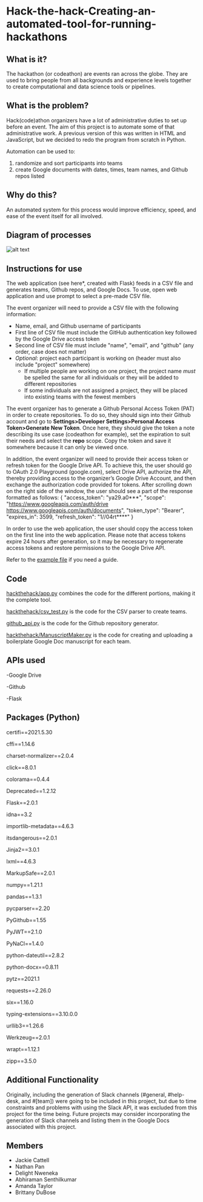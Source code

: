 # Hack-the-hack-Creating-an-automated-tool-for-running-hackathons

## What is it?
The hackathon (or codeathon) are events ran across the globe. They are used to bring people from all backgrounds and experience levels together to create computational and data science tools or pipelines. 

## What is the problem?
Hack(code)athon organizers have a lot of administrative duties to set up before an event. 
The aim of this project is to automate some of that administrative work. A previous version of this was written in HTML and JavaScript, but we decided to redo the program from scratch in Python. 

Automation can be used to:
 1) randomize and sort participants into teams
 2) create Google documents with dates, times, team names, and Github repos listed

## Why do this?
An automated system for this process would improve efficiency, speed, and ease of the event itself for all involved. 

## Diagram of processes
![alt text](https://docs.google.com/drawings/d/e/2PACX-1vTUZnEbbunInRaQ6JCAM62nry_Y4job_lOI_c5roBZ2BxGQUKSfUdgWM2LaX0PN1PS3nUgmlceM1rt_/pub?w=960&h=720)

## Instructions for use
The web application (see here*, created with Flask) feeds in a CSV file and generates teams, Github repos, and Google Docs. To use, open web application and use prompt to select a pre-made CSV file.

The event organizer will need to provide a CSV file with the following information:
- Name, email, and Github username of participants
- First line of CSV file must include the GitHub authentication key followed by the Google Drive access token
- Second line of CSV file must include "name", "email", and "github" (any order, case does not matter)
- *Optional*: project each participant is working on (header must also include "project" somewhere)
  - If multiple people are working on one project, the project name *must* be spelled the same for all individuals or they will be added to different repositories
  - If some individuals are not assigned a project, they will be placed into existing teams with the fewest members

The event organizer has to generate a Github Personal Access Token (PAT) in order to create repositories. To do so, they should sign into their Github account and go to **Settings>Developer Settings>Personal Access Token>Generate New Token**. Once here, they should give the token a note describing its use case (codeathon for example), set the expiration to suit their needs and select the **repo** scope. Copy the token and save it somewhere because it can only be viewed once.

In addition, the event organizer will need to provide their access token or refresh token for the Google Drive API. To achieve this, the user should go to OAuth 2.0 Playground (google.com), select Drive API, authorize the API, thereby providing access to the organizer’s Google Drive Account, and then exchange the authorization code provided for tokens. After scrolling down on the right side of the window, the user should see a part of the response formatted as follows:
{
  "access_token": "ya29.a0***",
  "scope": "https://www.googleapis.com/auth/drive https://www.googleapis.com/auth/documents",
  "token_type": "Bearer",
  "expires_in": 3599,
  "refresh_token": "1//04rt****"
}

In order to use the web application, the user should copy the access token on the first line into the web application. Please note that access tokens expire 24 hours after generation, so it may be necessary to regenerate access tokens and restore permissions to the Google Drive API.

Refer to the [example file](https://github.com/STRIDES-Codes/Hack-the-hack-Creating-an-automated-tool-for-running-hackathons/blob/main/test.csv) if you need a guide.

## Code
[hackthehack/app.py](https://github.com/STRIDES-Codes/Hack-the-hack-Creating-an-automated-tool-for-running-hackathons/blob/main/hackthehack/app.py) combines the code for the different portions, making it the complete tool. 

[hackthehack/csv_test.py](https://github.com/STRIDES-Codes/Hack-the-hack-Creating-an-automated-tool-for-running-hackathons/blob/main/hackthehack/csv_test.py) is the code for the CSV parser to create teams.

[github_api.py](https://github.com/STRIDES-Codes/Hack-the-hack-Creating-an-automated-tool-for-running-hackathons/blob/main/github_api.py) is the code for the Github repository generator.

[hackthehack/ManuscriptMaker.py](https://github.com/STRIDES-Codes/Hack-the-hack-Creating-an-automated-tool-for-running-hackathons/blob/main/hackthehack/ManuscriptMaker.py) is the code for creating and uploading a boilerplate Google Doc manuscript for each team.

## APIs used
 -Google Drive
 
 -Github
 
 -Flask

## Packages (Python)
certifi==2021.5.30

cffi==1.14.6

charset-normalizer==2.0.4

click==8.0.1

colorama==0.4.4

Deprecated==1.2.12

Flask==2.0.1

idna==3.2

importlib-metadata==4.6.3

itsdangerous==2.0.1

Jinja2==3.0.1

lxml==4.6.3

MarkupSafe==2.0.1

numpy==1.21.1

pandas==1.3.1

pycparser==2.20

PyGithub==1.55

PyJWT==2.1.0

PyNaCl==1.4.0

python-dateutil==2.8.2

python-docx==0.8.11

pytz==2021.1

requests==2.26.0

six==1.16.0

typing-extensions==3.10.0.0

urllib3==1.26.6

Werkzeug==2.0.1

wrapt==1.12.1

zipp==3.5.0

## Additional Functionality 
Originally, including the generation of Slack channels (#general, #help-desk, and #[team]) were going to be included in this project, but due to time constraints and problems with using the Slack API, it was excluded from this project for the time being. Future projects may consider incorporating the generation of Slack channels and listing them in the Google Docs associated with this project.

## Members  
- Jackie Cattell
- Nathan Pan
- Delight Nweneka
- Abhiraman Senthilkumar
- Amanda Taylor
- Brittany DuBose
<!--[image](https://user-images.githubusercontent.com/75758331/129243554-b7dc42fa-c66a-4679-9ae1-ec4819d1e2f6.png)-->

